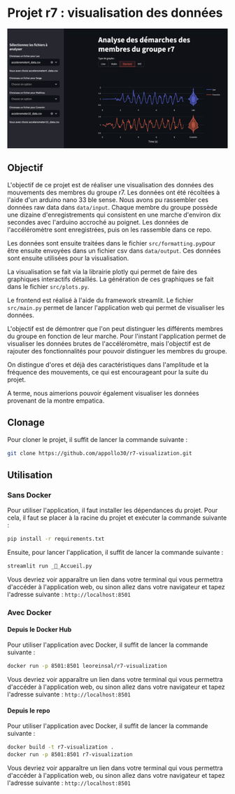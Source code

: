 # Projet r7 : visualisation des données

![alt text](image.png)

## Objectif

L'objectif de ce projet est de réaliser une visualisation des données des mouvements des membres du groupe r7. Les données ont été récoltées à l'aide d'un arduino nano 33 ble sense. Nous avons pu rassembler ces données raw data dans ```data/input```. Chaque membre du groupe possède une dizaine d'enregistrements qui consistent en une marche d'environ dix secondes avec l'arduino accroché au poignet. Les données de l'accéléromètre sont enregistrées, puis on les rassemble dans ce repo.

Les données sont ensuite traitées dans le fichier ```src/formatting.py```pour être ensuite envoyées dans un fichier csv dans ```data/output```. Ces données sont ensuite utilisées pour la visualisation.

La visualisation se fait via la librairie plotly qui permet de faire des graphiques interactifs détaillés. La génération de ces graphiques se fait dans le fichier ```src/plots.py```.

Le frontend est réalisé à l'aide du framework streamlit. Le fichier ```src/main.py``` permet de lancer l'application web qui permet de visualiser les données.

L'objectif est de démontrer que l'on peut distinguer les différents membres du groupe en fonction de leur marche. Pour l'instant l'application permet de visualiser les données brutes de l'accéléromètre, mais l'objectif est de rajouter des fonctionnalités pour pouvoir distinguer les membres du groupe.

On distingue d'ores et déjà des caractéristiques dans l'amplitude et la fréquence des mouvements, ce qui est encourageant pour la suite du projet.

A terme, nous aimerions pouvoir également visualiser les données provenant de la montre empatica.

## Clonage

Pour cloner le projet, il suffit de lancer la commande suivante :

```bash
git clone https://github.com/appollo30/r7-visualization.git
```

## Utilisation

### Sans Docker

Pour utiliser l\'application, il faut installer les dépendances du projet. Pour cela, il faut se placer à la racine du projet et exécuter la commande suivante :

```bash
pip install -r requirements.txt
```

Ensuite, pour lancer l'application, il suffit de lancer la commande suivante :

```bash
streamlit run _👋_Accueil.py
```

Vous devriez voir apparaître un lien dans votre terminal qui vous permettra d'accéder à l'application web, ou sinon allez dans votre navigateur et tapez l'adresse suivante : ```http://localhost:8501```

### Avec Docker

#### Depuis le Docker Hub

Pour utiliser l'application avec Docker, il suffit de lancer la commande suivante :

```bash
docker run -p 8501:8501 leoreinsal/r7-visualization
```

Vous devriez voir apparaître un lien dans votre terminal qui vous permettra d'accéder à l'application web, ou sinon allez dans votre navigateur et tapez l'adresse suivante : ```http://localhost:8501```

#### Depuis le repo

Pour utiliser l'application avec Docker, il suffit de lancer la commande suivante :

```bash
docker build -t r7-visualization .
docker run -p 8501:8501 r7-visualization
```

Vous devriez voir apparaître un lien dans votre terminal qui vous permettra d'accéder à l'application web, ou sinon allez dans votre navigateur et tapez l'adresse suivante : ```http://localhost:8501```
